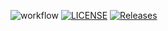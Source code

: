 ![workflow](https://github.com/<Xxiiv02>/<sem>/actions/workflows/main.yml/badge.svg)
[![LICENSE](https://img.shields.io/github/license/<github-username>/sem.svg?style=flat-square)](https://github.com/<Xxiiv02>/sem/blob/master/LICENSE)
[![Releases](https://img.shields.io/github/release/<github-username>/sem/all.svg?style=flat-square)](https://github.com/<Xxiiv02>/sem/releases)